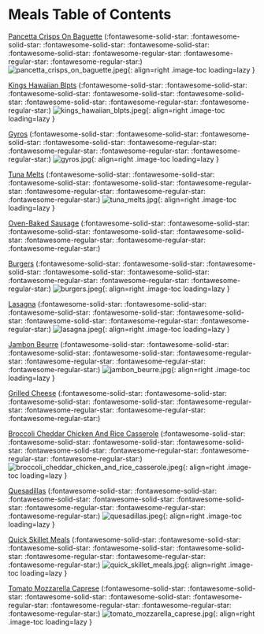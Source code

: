 # Meals Table of Contents

[Pancetta Crisps On Baguette](./pancetta_crisps_on_baguette) (:fontawesome-solid-star: :fontawesome-solid-star: :fontawesome-solid-star: :fontawesome-solid-star: :fontawesome-solid-star: :fontawesome-regular-star: :fontawesome-regular-star: :fontawesome-regular-star:)
![pancetta_crisps_on_baguette.jpeg](./pancetta_crisps_on_baguette.jpeg){: align=right .image-toc loading=lazy }

[Kings Hawaiian Blpts](./kings_hawaiian_blpts) (:fontawesome-solid-star: :fontawesome-solid-star: :fontawesome-solid-star: :fontawesome-solid-star: :fontawesome-solid-star: :fontawesome-solid-star: :fontawesome-regular-star: :fontawesome-regular-star:)
![kings_hawaiian_blpts.jpeg](./kings_hawaiian_blpts.jpeg){: align=right .image-toc loading=lazy }

[Gyros](./gyros) (:fontawesome-solid-star: :fontawesome-solid-star: :fontawesome-solid-star: :fontawesome-solid-star: :fontawesome-regular-star: :fontawesome-regular-star: :fontawesome-regular-star: :fontawesome-regular-star:)
![gyros.jpg](./gyros.jpg){: align=right .image-toc loading=lazy }

[Tuna Melts](./tuna_melts) (:fontawesome-solid-star: :fontawesome-solid-star: :fontawesome-solid-star: :fontawesome-solid-star: :fontawesome-regular-star: :fontawesome-regular-star: :fontawesome-regular-star: :fontawesome-regular-star:)
![tuna_melts.jpg](./tuna_melts.jpg){: align=right .image-toc loading=lazy }

[Oven-Baked Sausage](./oven-baked_sausage) (:fontawesome-solid-star: :fontawesome-solid-star: :fontawesome-solid-star: :fontawesome-solid-star: :fontawesome-solid-star: :fontawesome-regular-star: :fontawesome-regular-star: :fontawesome-regular-star:)
<!-- TODO: Capture image -->

[Burgers](./burgers) (:fontawesome-solid-star: :fontawesome-solid-star: :fontawesome-solid-star: :fontawesome-solid-star: :fontawesome-solid-star: :fontawesome-regular-star: :fontawesome-regular-star: :fontawesome-regular-star:)
![burgers.jpeg](./burgers.jpeg){: align=right .image-toc loading=lazy }

[Lasagna](./lasagna) (:fontawesome-solid-star: :fontawesome-solid-star: :fontawesome-solid-star: :fontawesome-solid-star: :fontawesome-solid-star: :fontawesome-solid-star: :fontawesome-regular-star: :fontawesome-regular-star:)
![lasagna.jpeg](./lasagna.jpeg){: align=right .image-toc loading=lazy }

[Jambon Beurre](./jambon_beurre) (:fontawesome-solid-star: :fontawesome-solid-star: :fontawesome-solid-star: :fontawesome-solid-star: :fontawesome-regular-star: :fontawesome-regular-star: :fontawesome-regular-star: :fontawesome-regular-star:)
![jambon_beurre.jpg](./jambon_beurre.jpg){: align=right .image-toc loading=lazy }

[Grilled Cheese](./grilled_cheese) (:fontawesome-solid-star: :fontawesome-solid-star: :fontawesome-solid-star: :fontawesome-solid-star: :fontawesome-regular-star: :fontawesome-regular-star: :fontawesome-regular-star: :fontawesome-regular-star:)
<!-- TODO: Capture image -->

[Broccoli Cheddar Chicken And Rice Casserole](./broccoli_cheddar_chicken_and_rice_casserole) (:fontawesome-solid-star: :fontawesome-solid-star: :fontawesome-solid-star: :fontawesome-solid-star: :fontawesome-solid-star: :fontawesome-regular-star: :fontawesome-regular-star: :fontawesome-regular-star:)
![broccoli_cheddar_chicken_and_rice_casserole.jpeg](./broccoli_cheddar_chicken_and_rice_casserole.jpeg){: align=right .image-toc loading=lazy }

[Quesadillas](./quesadillas) (:fontawesome-solid-star: :fontawesome-solid-star: :fontawesome-solid-star: :fontawesome-solid-star: :fontawesome-solid-star: :fontawesome-regular-star: :fontawesome-regular-star: :fontawesome-regular-star:)
![quesadillas.jpeg](./quesadillas.jpeg){: align=right .image-toc loading=lazy }

[Quick Skillet Meals](./quick_skillet_meals) (:fontawesome-solid-star: :fontawesome-solid-star: :fontawesome-solid-star: :fontawesome-solid-star: :fontawesome-solid-star: :fontawesome-regular-star: :fontawesome-regular-star: :fontawesome-regular-star:)
![quick_skillet_meals.jpg](./quick_skillet_meals.jpg){: align=right .image-toc loading=lazy }

[Tomato Mozzarella Caprese](./tomato_mozzarella_caprese) (:fontawesome-solid-star: :fontawesome-solid-star: :fontawesome-solid-star: :fontawesome-solid-star: :fontawesome-regular-star: :fontawesome-regular-star: :fontawesome-regular-star: :fontawesome-regular-star:)
![tomato_mozzarella_caprese.jpg](./tomato_mozzarella_caprese.jpg){: align=right .image-toc loading=lazy }